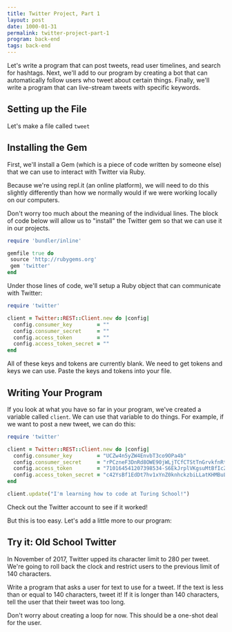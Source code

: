```yaml
---
title: Twitter Project, Part 1
layout: post
date: 1000-01-31
permalink: twitter-project-part-1
program: back-end
tags: back-end
---
```


Let's write a program that can post tweets, read user timelines, and search for hashtags. Next, we'll add to our program by creating a bot that can automatically follow users who tweet about certain things. Finally, we'll write a program that can live-stream tweets with specific keywords.

## Setting up the File

Let's make a file called `tweet`

## Installing the Gem

First, we'll install a Gem (which is a piece of code written by someone else) that we can use to interact with Twitter via Ruby.

Because we're using repl.it (an online platform), we will need to do this slightly differently than how we normally would if we were working locally on our computers. 

Don't worry too much about the meaning of the individual lines. The block of code below will allow us to "install" the Twitter gem so that we can use it in our projects. 

```ruby
require 'bundler/inline'

gemfile true do
 source 'http://rubygems.org'
 gem 'twitter'
end
```

Under those lines of code, we'll setup a Ruby object that can communicate with Twitter:

```ruby
require 'twitter'

client = Twitter::REST::Client.new do |config|
  config.consumer_key        = ""
  config.consumer_secret     = ""
  config.access_token        = ""
  config.access_token_secret = ""
end
```

All of these keys and tokens are currently blank. We need to get tokens and keys we can use. Paste the keys and tokens into your file. 

## Writing Your Program

If you look at what you have so far in your program, we've created a variable called `client`. We can use that variable to do things. For example, if we want to post a new tweet, we can do this:

```ruby
require 'twitter'

client = Twitter::REST::Client.new do |config|
  config.consumer_key        = "UCZw4n5yZW4EnvbT3co9OPa4b"
  config.consumer_secret     = "rPCzneF3DnRd8OWE90jWLjTCfCTStTnGrvkfnRtfEEVE3FWL4K"
  config.access_token        = "710164541207398534-S6EkJrplVKgsuMtBfIcZcPTxGeINwMx"
  config.access_token_secret = "c42YsBf1EdDt7hv1xYnZ0knhckzbiLLatKHMBuLXTgyP3"
end

client.update("I'm learning how to code at Turing School!")
```

Check out the Twitter account to see if it worked!

But this is too easy. Let's add a little more to our program:

<div class="try-it">
<h2>Try it: Old School Twitter</h2>
<p>In November of 2017, Twitter upped its character limit to 280 per tweet. We're going to roll back the clock and restrict users to the previous limit of 140 characters.</p>
<p>
  Write a program that asks a user for text to use for a tweet. If the text is less than or equal to 140 characters, tweet it! If it is longer than 140 characters, tell the user that their tweet was too long.
</p>

<p>Don't worry about creating a loop for now. This should be a one-shot deal for the user.</p>
</div>

